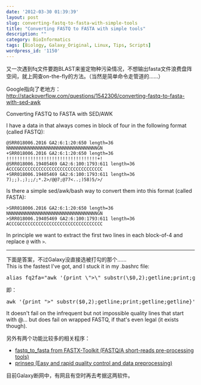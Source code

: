 ```yaml
---
date: '2012-03-30 01:39:39'
layout: post
slug: converting-fastq-to-fasta-with-simple-tools
title: "Converting FASTQ to FASTA with simple tools"
description: ""
category: BioInformatics
tags: [Biology, Galaxy_Original, Linux, Tips, Scripts]
wordpress_id: '1150'
---
```


又一次遇到fq文件要跑BLAST来鉴定物种污染情况，不想输出fasta文件浪费盘阵空间，就上网查on-the-fly的方法。（当然是简单命令走管道的……）

Google指向了老地方：<br>
http://stackoverflow.com/questions/1542306/converting-fastq-to-fasta-with-sed-awk

Converting FASTQ to FASTA with SED/AWK

I have a data in that always comes in block of four in the following format (called FASTQ):

    @SRR018006.2016 GA2:6:1:20:650 length=36 
    NNNNNNNNNNNNNNNNNNNNNNNNNNNNNNNNNNGN 
    +SRR018006.2016 GA2:6:1:20:650 length=36 
    !!!!!!!!!!!!!!!!!!!!!!!!!!!!!!!!!!+! 
    @SRR018006.19405469 GA2:6:100:1793:611 length=36 
    ACCCGCCCCCCCCCCCCCCCCCCCCCCCCCCCCCCC 
    +SRR018006.19405469 GA2:6:100:1793:611 length=36 
    7);;).;);;/;*.2>/@@7;@77<..;)58)5/>/ 

Is there a simple sed/awk/bash way to convert them into this format (called FASTA):

    >SRR018006.2016 GA2:6:1:20:650 length=36 
    NNNNNNNNNNNNNNNNNNNNNNNNNNNNNNNNNNGN 
    >SRR018006.19405469 GA2:6:100:1793:611 length=36 
    ACCCGCCCCCCCCCCCCCCCCCCCCCCCCCCCCCCC 

In principle we want to extract the first two lines in each block-of-4 and replace `@` with `>`.

* * *

下面是答案，不过Galaxy没直接选被打勾的那个……<br>
This is the fastest I've got, and I stuck it in my .bashrc file:
<pre lang="bash">alias fq2fa="awk '{print \">\" substr(\$0,2);getline;print;getline;getline}'"</pre>
即：
<pre lang="bash">awk '{print ">" substr($0,2);getline;print;getline;getline}'</pre>
It doesn't fail on the infrequent but not impossible quality lines that start with @... but does fail on wrapped FASTQ, if that's even legal (it exists though).

另外有两个功能比较多的相关程序：

<ul>
	<li><a href="http://hannonlab.cshl.edu/fastx_toolkit/commandline.html#fastq_to_fasta_usage">fastq_to_fasta from FASTX-Toolkit (FASTQ/A short-reads pre-processing tools)</a></li>
	<li><a href="http://prinseq.sourceforge.net/">prinseq (Easy and rapid quality control and data preprocessing)</a></li>
</ul>

目前Galaxy断网中，有网且有空时再去考据这两软件。

